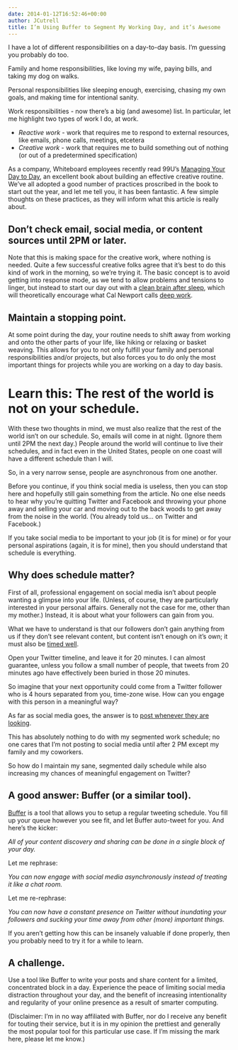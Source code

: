 ```yaml
---
date: 2014-01-12T16:52:46+00:00
author: JCutrell
title: I’m Using Buffer to Segment My Working Day, and it’s Awesome
---
```


<p>I have a lot of different responsibilities on a day-to-day basis. I’m guessing you probably do too.</p>

<p>Family and home responsibilities, like loving my wife, paying bills, and taking my dog on walks.</p>

<p>Personal responsibilities like sleeping enough, exercising, chasing my own goals, and making time for intentional sanity.</p>

<p>Work responsibilities - now there’s a big (and awesome) list. In particular, let me highlight two types of work I do, at work.</p>

- <em>Reactive work</em> - work that requires me to respond to external resources, like emails, phone calls, meetings, etcetera
- <em>Creative work</em> - work that requires me to build something out of nothing (or out of a predetermined specification)

<p>As a company, Whiteboard employees recently read 99U’s <a href="http://www.amazon.com/Manage-Your-Day-Day-Creative/dp/1477800670">Managing Your Day to Day</a>, an excellent book about building an effective creative routine. We’ve all adopted a good number of practices proscribed in the book to start out the year, and let me tell you, it has been fantastic. A few simple thoughts on these practices, as they will inform what this article is really about.</p>

<h2>Don’t check email, social media, or content sources until 2PM or later.</h2>

<p>Note that this is making space for the creative work, where nothing is needed. Quite a few successful creative folks agree that it’s best to do this kind of work in the morning, so we’re trying it. The basic concept is to avoid getting into response mode, as we tend to allow problems and tensions to linger, but instead to start our day out with a <a href="http://www.nytimes.com/2014/01/12/opinion/sunday/goodnight-sleep-clean.html">clean brain after sleep</a>, which will theoretically encourage what Cal Newport calls <a href="http://calnewport.com/blog/2012/11/21/knowledge-workers-are-bad-at-working-and-heres-what-to-do-about-it/">deep work</a>.</p>

<h2>Maintain a stopping point.</h2>

<p>At some point during the day, your routine needs to shift away from working and onto the other parts of your life, like hiking or relaxing or basket weaving. This allows for you to not only fulfill your family and personal responsibilities and/or projects, but also forces you to do only the most important things for projects while you are working on a day to day basis.</p>

<h1>Learn this: The rest of the world is not on your schedule.</h1>

<p>With these two thoughts in mind, we must also realize that the rest of the world isn’t on our schedule. So, emails will come in at night. (Ignore them until 2PM the next day.) People around the world will continue to live their schedules, and in fact even in the United States, people on one coast will have a different schedule than I will.</p>

<p>So, in a very narrow sense, people are asynchronous from one another.</p>

<p>Before you continue, if you think social media is useless, then you can stop here and hopefully still gain something from the article. No one else needs to hear why you’re quitting Twitter and Facebook and throwing your phone away and selling your car and moving out to the back woods to get away from the noise in the world. (You already told us… on Twitter and Facebook.)</p>

<p>If you take social media to be important to your job (it is for mine) or for your personal aspirations (again, it is for mine), then you should understand that schedule is everything.</p>

<h2>Why does schedule matter?</h2>

<p>First of all, professional engagement on social media isn’t about people wanting a glimpse into your life. (Unless, of course, they are particularly interested in your personal affairs. Generally not the case for me, other than my mother.) Instead, it is about what your followers can gain from you.</p>

<p>What we have to understand is that our followers don’t gain anything from us if they don’t see relevant content, but content isn’t enough on it’s own; it must also be <u>timed well</u>.</p>

<p>Open your Twitter timeline, and leave it for 20 minutes. I can almost guarantee, unless you follow a small number of people, that tweets from 20 minutes ago have effectively been buried in those 20 minutes.</p>

<p>So imagine that your next opportunity could come from a Twitter follower who is 4 hours separated from you, time-zone wise. How can you engage with this person in a meaningful way?</p>

<p>As far as social media goes, the answer is to <u>post whenever they are looking</u>.</p>

<p>This has absolutely nothing to do with my segmented work schedule; no one cares that I’m not posting to social media until after 2 PM except my family and my coworkers.</p>

<p>So how do I maintain my sane, segmented daily schedule while also increasing my chances of meaningful engagement on Twitter?</p>

<h2>A good answer: Buffer (or a similar tool).</h2>

<p><a href="http://bufferapp.com">Buffer</a> is a tool that allows you to setup a regular tweeting schedule. You fill up your queue however you see fit, and let Buffer auto-tweet for you. And here’s the kicker:</p>

<p><em>All of your content discovery and sharing can be done in a single block of your day.</em></p>

<p>Let me rephrase:</p>

<p><em>You can now engage with social media asynchronously instead of treating it like a chat room.</em></p>

<p>Let me re-rephrase:</p>

<p><em>You can now have a constant presence on Twitter without inundating your followers and sucking your time away from other (more) important things.</em></p>

<p>If you aren’t getting how this can be insanely valuable if done properly, then you probably need to try it for a while to learn.</p>

<h2>A challenge.</h2>

<p>Use a tool like Buffer to write your posts and share content for a limited, concentrated block in a day. Experience the peace of limiting social media distraction throughout your day, and the benefit of increasing intentionality and regularity of your online presence as a result of smarter computing.</p>

<p>(Disclaimer: I’m in no way affiliated with Buffer, nor do I receive any benefit for touting their service, but it is in my opinion the prettiest and generally the most popular tool for this particular use case. If I’m missing the mark here, please let me know.)</p>
